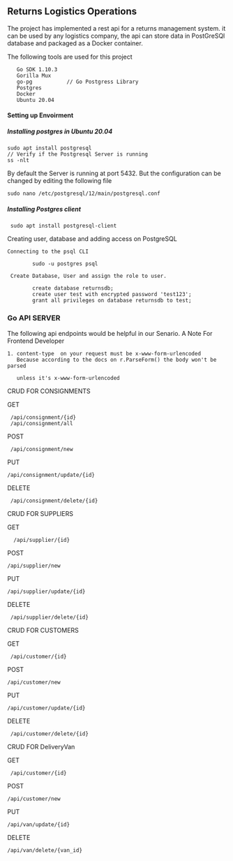 ## Returns Logistics Operations

The project has implemented a rest api for a returns management system. it can be used by any logistics company, the api can store data in PostGreSQl database and packaged as a Docker container.

The following tools are used for this project

       Go SDK 1.10.3
       Gorilla Mux 
       go-pg           // Go Postgress Library 
       Postgres
       Docker 
       Ubuntu 20.04
       
 #### Setting up Envoirment
 
##### Installing postgres in Ubuntu 20.04
    
    sudo apt install postgresql
    // Verify if the Postgresql Server is running 
    ss -nlt
 By default the Server is running at port 5432. But the configuration 
 can be changed by editing the following file
    
    sudo nano /etc/postgresql/12/main/postgresql.conf

##### Installing Postgres client 
 
     sudo apt install postgresql-client

   
   Creating user, database and adding access on PostgreSQL

    Connecting to the psql CLI 

            sudo -u postgres psql
 
     Create Database, User and assign the role to user.
    
            create database returnsdb;
            create user test with encrypted password 'test123';
            grant all privileges on database returnsdb to test;





### Go API SERVER

The following api endpoints would be helpful in our Senario. A Note For Frontend Developer
 
    1. content-type  on your request must be x-www-form-urlencoded
       Because according to the docs on r.ParseForm() the body won't be parsed 
       
       unless it's x-www-form-urlencoded
    
 
CRUD FOR CONSIGNMENTS
 
 GET
     
     /api/consignment/{id}
     /api/consignment/all
 
 POST
    
     
     /api/consignment/new
 
 PUT 
 
    /api/consignment/update/{id}
 
 DELETE 
    
     /api/consignment/delete/{id}
     
CRUD FOR SUPPLIERS
 
 GET
     
      /api/supplier/{id}
 
 POST
    
    /api/supplier/new
 
 PUT 
 
    /api/supplier/update/{id}
 
 DELETE 
    
     /api/supplier/delete/{id}

CRUD FOR CUSTOMERS
 
 GET
     
     /api/customer/{id}
 
 POST
    
    /api/customer/new
 
 PUT 
 
    /api/customer/update/{id}
 
 DELETE 
    
     /api/customer/delete/{id}

CRUD FOR DeliveryVan
 
 GET
     
     /api/customer/{id}
 
 POST
    
    /api/customer/new
 
 PUT 
 
    /api/van/update/{id}
 
 DELETE 
    
    /api/van/delete/{van_id}
